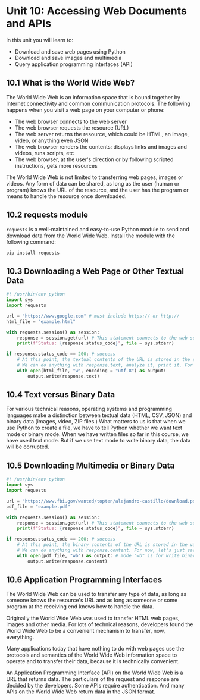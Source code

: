 # Unit 10: Accessing Web Documents and APIs

In this unit you will learn to:
- Download and save web pages using Python
- Download and save images and multimedia
- Query application programming interfaces (API)

## 10.1 What is the World Wide Web?

The World Wide Web is an information space that is bound together by Internet connectivity and common communication protocols. The following happens when you visit a web page on your computer or phone:
- The web browser connects to the web server
- The web browser requests the resource (URL)
- The web server returns the resource, which could be HTML, an image, video, or anything even JSON
- The web browser renders the contents: displays links and images and videos, runs scripts, etc
- The web browser, at the user's direction or by following scripted instructions, gets more resources

The World Wide Web is not limited to transferring web pages, images or videos. Any form of data can be shared, as long as the user (human or program) knows the URL of the resource, and the user has the program or means to handle the resource once downloaded.

## 10.2 requests module

`requests` is a well-maintained and easy-to-use Python module to send and download data from the World Wide Web. Install the module with the following command:

```cmd
pip install requests
```

## 10.3 Downloading a Web Page or Other Textual Data

```python
#! /usr/bin/env python
import sys
import requests

url = "https://www.google.com" # must include https:// or http://
html_file = "example.html"

with requests.session() as session:
    response = session.get(url) # This statement connects to the web server.
    print(f"Status: {response.status_code}", file = sys.stderr)

if response.status_code == 200: # success
    # At this point, the textual contents of the URL is stored in the string variable response.text
    # We can do anything with response.text, analyze it, print it. For now, let's just save it to a file.
    with open(html_file, "w", encoding = "utf-8") as output:
        output.write(response.text)
```

## 10.4 Text versus Binary Data

For various technical reasons, operating systems and programming languages make a distinction between textual data (HTML, CSV, JSON) and binary data (images, video, ZIP files.) What matters to us is that when we use Python to create a file, we have to tell Python whether we want text mode or binary mode. When we have written files so far in this course, we have used text mode. But if we use text mode to write binary data, the data will be corrupted.

## 10.5 Downloading Multimedia or Binary Data

```python
#! /usr/bin/env python
import sys
import requests

url = "https://www.fbi.gov/wanted/topten/alejandro-castillo/download.pdf" # must include https:// or http://
pdf_file = "example.pdf"

with requests.session() as session:
    response = session.get(url) # This statement connects to the web server.
    print(f"Status: {response.status_code}", file = sys.stderr)

if response.status_code == 200: # success
    # At this point, the binary contents of the URL is stored in the variable response.content
    # We can do anything with response.content. For now, let's just save it to a file.
    with open(pdf_file, "wb") as output: # mode "wb" is for write binary!
        output.write(response.content)
```

## 10.6 Application Programming Interfaces

The World Wide Web can be used to transfer any type of data, as long as someone knows the resource's URL and as long as someone or some program at the receiving end knows how to handle the data.

Originally the World Wide Web was used to transfer HTML web pages, images and other media. For lots of technical reasons, developers found the World Wide Web to be a convenient mechanism to transfer, now, everything.

Many applications today that have nothing to do with web pages use the protocols and semantics of the World Wide Web information space to operate and to transfer their data, because it is technically convenient.

An Application Programming Interface (API) on the World Wide Web is a URL that returns data. The particulars of the request and response are decided by the developers. Some APIs require authentication. And many APIs on the World Wide Web return data in the JSON format.

